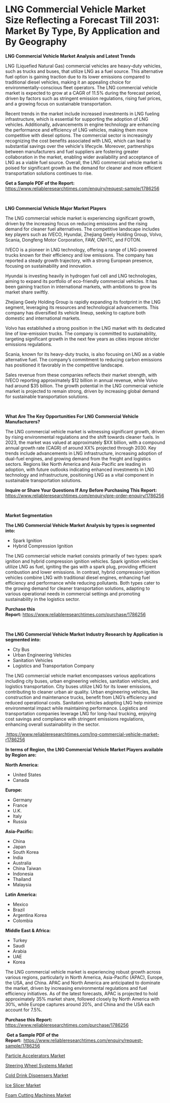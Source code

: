 <p><h1>LNG Commercial Vehicle Market Size Reflecting a Forecast Till 2031: Market By Type, By Application and By Geography</h1></p><p><strong>LNG Commercial Vehicle Market Analysis and Latest Trends</strong></p>
<p><p>LNG (Liquefied Natural Gas) commercial vehicles are heavy-duty vehicles, such as trucks and buses, that utilize LNG as a fuel source. This alternative fuel option is gaining traction due to its lower emissions compared to traditional diesel vehicles, making it an appealing choice for environmentally-conscious fleet operators. The LNG commercial vehicle market is expected to grow at a CAGR of 11.5% during the forecast period, driven by factors such as stringent emission regulations, rising fuel prices, and a growing focus on sustainable transportation.</p><p>Recent trends in the market include increased investments in LNG fueling infrastructure, which is essential for supporting the adoption of LNG vehicles. Additionally, advancements in engine technology are enhancing the performance and efficiency of LNG vehicles, making them more competitive with diesel options. The commercial sector is increasingly recognizing the cost benefits associated with LNG, which can lead to substantial savings over the vehicle's lifecycle. Moreover, partnerships between manufacturers and fuel suppliers are fostering greater collaboration in the market, enabling wider availability and acceptance of LNG as a viable fuel source. Overall, the LNG commercial vehicle market is poised for significant growth as the demand for cleaner and more efficient transportation solutions continues to rise.</p></p>
<p><strong>Get a Sample PDF of the Report:&nbsp;</strong> <a href="https://www.reliableresearchtimes.com/enquiry/request-sample/1786256?utm_campaign=1266&utm_medium=2&utm_source=Github&utm_content=ia&utm_term=09102024&utm_id=lng-commercial-vehicle">https://www.reliableresearchtimes.com/enquiry/request-sample/1786256</a></p>
<p>&nbsp;</p>
<p><strong>LNG Commercial Vehicle Major Market Players</strong></p>
<p><p>The LNG commercial vehicle market is experiencing significant growth, driven by the increasing focus on reducing emissions and the rising demand for cleaner fuel alternatives. The competitive landscape includes key players such as IVECO, Hyundai, Zhejiang Geely Holding Group, Volvo, Scania, Dongfeng Motor Corporation, FAW, CNHTC, and FOTON.</p><p>IVECO is a pioneer in LNG technology, offering a range of LNG-powered trucks known for their efficiency and low emissions. The company has reported a steady growth trajectory, with a strong European presence, focusing on sustainability and innovation.</p><p>Hyundai is investing heavily in hydrogen fuel cell and LNG technologies, aiming to expand its portfolio of eco-friendly commercial vehicles. It has been gaining traction in international markets, with ambitions to grow its market share swiftly.</p><p>Zhejiang Geely Holding Group is rapidly expanding its footprint in the LNG segment, leveraging its resources and technological advancements. This company has diversified its vehicle lineup, seeking to capture both domestic and international markets.</p><p>Volvo has established a strong position in the LNG market with its dedicated line of low-emission trucks. The company is committed to sustainability, targeting significant growth in the next few years as cities impose stricter emissions regulations.</p><p>Scania, known for its heavy-duty trucks, is also focusing on LNG as a viable alternative fuel. The company’s commitment to reducing carbon emissions has positioned it favorably in the competitive landscape.</p><p>Sales revenue from these companies reflects their market strength, with IVECO reporting approximately $12 billion in annual revenue, while Volvo had around $35 billion. The growth potential in the LNG commercial vehicle market is projected to remain strong, driven by increasing global demand for sustainable transportation solutions.</p></p>
<p>&nbsp;</p>
<p><strong>What Are The Key Opportunities For LNG Commercial Vehicle Manufacturers?</strong></p>
<p><p>The LNG commercial vehicle market is witnessing significant growth, driven by rising environmental regulations and the shift towards cleaner fuels. In 2023, the market was valued at approximately $XX billion, with a compound annual growth rate (CAGR) of around XX% projected through 2030. Key trends include advancements in LNG infrastructure, increasing adoption of dual-fuel engines, and growing demand from the freight and logistics sectors. Regions like North America and Asia-Pacific are leading in adoption, with future outlooks indicating enhanced investments in LNG technology and infrastructure, positioning LNG as a vital component in sustainable transportation solutions.</p></p>
<p><strong>Inquire or Share Your Questions If Any Before Purchasing This Report:</strong> <a href="https://www.reliableresearchtimes.com/enquiry/pre-order-enquiry/1786256?utm_campaign=1266&utm_medium=2&utm_source=Github&utm_content=ia&utm_term=09102024&utm_id=lng-commercial-vehicle">https://www.reliableresearchtimes.com/enquiry/pre-order-enquiry/1786256</a></p>
<p>&nbsp;</p>
<p><strong>Market Segmentation</strong></p>
<p><strong>The LNG Commercial Vehicle Market Analysis by types is segmented into:</strong></p>
<p><ul><li>Spark Ignition</li><li>Hybrid Compression Ignition</li></ul></p>
<p><p>The LNG commercial vehicle market consists primarily of two types: spark ignition and hybrid compression ignition vehicles. Spark ignition vehicles utilize LNG as fuel, igniting the gas with a spark plug, providing efficient combustion and lower emissions. In contrast, hybrid compression ignition vehicles combine LNG with traditional diesel engines, enhancing fuel efficiency and performance while reducing pollutants. Both types cater to the growing demand for cleaner transportation solutions, adapting to various operational needs in commercial settings and promoting sustainability in the logistics sector.</p></p>
<p><strong>Purchase this Report:&nbsp;</strong><a href="https://www.reliableresearchtimes.com/purchase/1786256?utm_campaign=1266&utm_medium=2&utm_source=Github&utm_content=ia&utm_term=09102024&utm_id=lng-commercial-vehicle">https://www.reliableresearchtimes.com/purchase/1786256</a></p>
<p>&nbsp;</p>
<p><strong>The LNG Commercial Vehicle Market Industry Research by Application is segmented into:</strong></p>
<p><ul><li>Cty Bus</li><li>Urban Engineering Vehicles</li><li>Sanitation Vehicles</li><li>Logistics and Transportation Company</li></ul></p>
<p><p>The LNG commercial vehicle market encompasses various applications including city buses, urban engineering vehicles, sanitation vehicles, and logistics transportation. City buses utilize LNG for its lower emissions, contributing to cleaner urban air quality. Urban engineering vehicles, like construction and maintenance trucks, benefit from LNG’s efficiency and reduced operational costs. Sanitation vehicles adopting LNG help minimize environmental impact while maintaining performance. Logistics and transportation companies leverage LNG for long-haul trucking, enjoying cost savings and compliance with stringent emissions regulations, enhancing overall sustainability in the sector.</p></p>
<p><a href="https://www.reliableresearchtimes.com/lng-commercial-vehicle-market-r1786256?utm_campaign=1266&utm_medium=2&utm_source=Github&utm_content=ia&utm_term=09102024&utm_id=lng-commercial-vehicle">&nbsp;https://www.reliableresearchtimes.com/lng-commercial-vehicle-market-r1786256</a></p>
<p><strong>In terms of Region, the LNG Commercial Vehicle Market Players available by Region are:</strong></p>
<p>
    <p> <strong> North America: </strong>
        <ul>
            <li>United States</li>
            <li>Canada</li>
        </ul>
        </p> 
    <p> <strong> Europe: </strong>
        <ul>
            <li>Germany</li>
            <li>France</li>
            <li>U.K.</li>
            <li>Italy</li>
            <li>Russia</li>
        </ul>
        </p> 
    <p> <strong> Asia-Pacific: </strong>
        <ul>
            <li>China</li>
            <li>Japan</li>
            <li>South Korea</li>
            <li>India</li>
            <li>Australia</li>
            <li>China Taiwan</li>
            <li>Indonesia</li>
            <li>Thailand</li>
            <li>Malaysia</li>
        </ul>
        </p> 
    <p> <strong> Latin America: </strong>
        <ul>
            <li>Mexico</li>
            <li>Brazil</li>
            <li>Argentina Korea</li>
            <li>Colombia</li>
        </ul>
        </p> 
    <p> <strong> Middle East & Africa: </strong>
        <ul>
            <li>Turkey</li>
            <li>Saudi</li>
            <li>Arabia</li>
            <li>UAE</li>
            <li>Korea</li>
        </ul>
    </p>
    </p>
<p><p>The LNG commercial vehicle market is experiencing robust growth across various regions, particularly in North America, Asia-Pacific (APAC), Europe, the USA, and China. APAC and North America are anticipated to dominate the market, driven by increasing environmental regulations and fuel efficiency initiatives. As of the latest forecasts, APAC is projected to hold approximately 35% market share, followed closely by North America with 30%, while Europe captures around 20%, and China and the USA each account for 7.5%.</p></p>
<p><strong>Purchase this Report: </strong><a href="https://www.reliableresearchtimes.com/purchase/1786256?utm_campaign=1266&utm_medium=2&utm_source=Github&utm_content=ia&utm_term=09102024&utm_id=lng-commercial-vehicle">https://www.reliableresearchtimes.com/purchase/1786256</a></p>
<p>&nbsp;<strong>Get a Sample PDF of the Report:&nbsp;&nbsp;</strong><a href="https://www.reliableresearchtimes.com/enquiry/request-sample/1786256?utm_campaign=1266&utm_medium=2&utm_source=Github&utm_content=ia&utm_term=09102024&utm_id=lng-commercial-vehicle">https://www.reliableresearchtimes.com/enquiry/request-sample/1786256</a></p>
<p><strong></strong></p>
<p><p><a href="https://www.linkedin.com/pulse/particle-accelerators-market-growth-segmentation-regional-analysis-3mozc?trackingId=76dmFBBAS7GXyjl0e0Hw5g%3D%3D&utm_campaign=1266&utm_medium=2&utm_source=Github&utm_content=ia&utm_term=09102024&utm_id=lng-commercial-vehicle">Particle Accelerators Market</a></p><p><a href="https://www.linkedin.com/pulse/market-insights-global-steering-wheel-systems-forecast-innovation-eat2f?utm_campaign=1266&utm_medium=2&utm_source=Github&utm_content=ia&utm_term=09102024&utm_id=lng-commercial-vehicle">Steering Wheel Systems Market</a></p><p><a href="https://www.linkedin.com/pulse/cold-drink-dispensers-market-outlook-current-assessment-uunde?utm_campaign=1266&utm_medium=2&utm_source=Github&utm_content=ia&utm_term=09102024&utm_id=lng-commercial-vehicle">Cold Drink Dispensers Market</a></p><p><a href="https://www.linkedin.com/pulse/global-ice-slicer-market-trends-innovations-forward-looking-vjpce?utm_campaign=1266&utm_medium=2&utm_source=Github&utm_content=ia&utm_term=09102024&utm_id=lng-commercial-vehicle">Ice Slicer Market</a></p><p><a href="https://www.linkedin.com/pulse/global-foam-cutting-machines-industry-analysis-share-growth-cgdjf?utm_campaign=1266&utm_medium=2&utm_source=Github&utm_content=ia&utm_term=09102024&utm_id=lng-commercial-vehicle">Foam Cutting Machines Market</a></p></p>